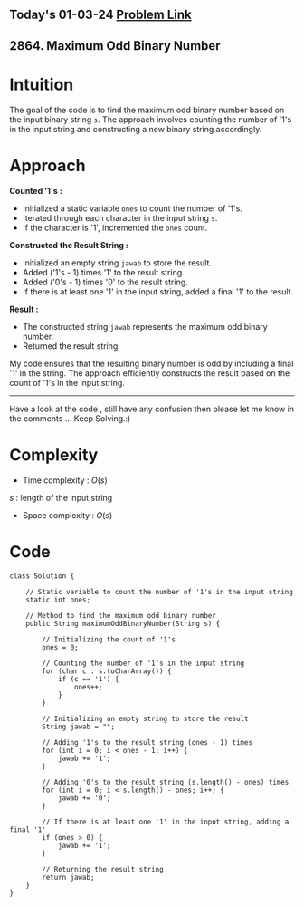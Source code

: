 ## Today's 01-03-24 [Problem Link](https://leetcode.com/problems/maximum-odd-binary-number/description/?envType=daily-question&envId=2024-03-01)
## 2864. Maximum Odd Binary Number

# Intuition
<!-- Describe your first thoughts on how to solve this problem. -->
The goal of the code is to find the maximum odd binary number based on the input binary string `s`. The approach involves counting the number of '1's in the input string and constructing a new binary string accordingly.


# Approach
<!-- Describe your approach to solving the problem. -->

**Counted '1's :**
   - Initialized a static variable `ones` to count the number of '1's.
   - Iterated through each character in the input string `s`.
   - If the character is '1', incremented the `ones` count.

**Constructed the Result String  :**
   - Initialized an empty string `jawab` to store the result.
   - Added ('1's - 1) times '1' to the result string.
   - Added ('0's - 1) times '0' to the result string.
   - If there is at least one '1' in the input string, added a final '1' to the result.

**Result :**
   - The constructed string `jawab` represents the maximum odd binary number.
   - Returned the result string.

My code ensures that the resulting binary number is odd by including a final '1' in the string. The approach efficiently constructs the result based on the count of '1's in the input string.

---
Have a look at the code , still have any confusion then please let me know in the comments ... Keep Solving.:)
# Complexity
- Time complexity : $O(s)$
<!-- Add your time complexity here, e.g. $$O(n)$$ -->
$s$ : length of the input string
- Space complexity : $O(s)$
<!-- Add your space complexity here, e.g. $$O(n)$$ -->

# Code
```
class Solution {
    
    // Static variable to count the number of '1's in the input string
    static int ones;

    // Method to find the maximum odd binary number
    public String maximumOddBinaryNumber(String s) {
        
        // Initializing the count of '1's
        ones = 0;

        // Counting the number of '1's in the input string
        for (char c : s.toCharArray()) {
            if (c == '1') {
                ones++;
            }
        }

        // Initializing an empty string to store the result
        String jawab = "";

        // Adding '1's to the result string (ones - 1) times
        for (int i = 0; i < ones - 1; i++) {
            jawab += '1';
        }

        // Adding '0's to the result string (s.length() - ones) times
        for (int i = 0; i < s.length() - ones; i++) {
            jawab += '0';
        }

        // If there is at least one '1' in the input string, adding a final '1'
        if (ones > 0) {
            jawab += '1';
        }

        // Returning the result string
        return jawab;
    }
}
```